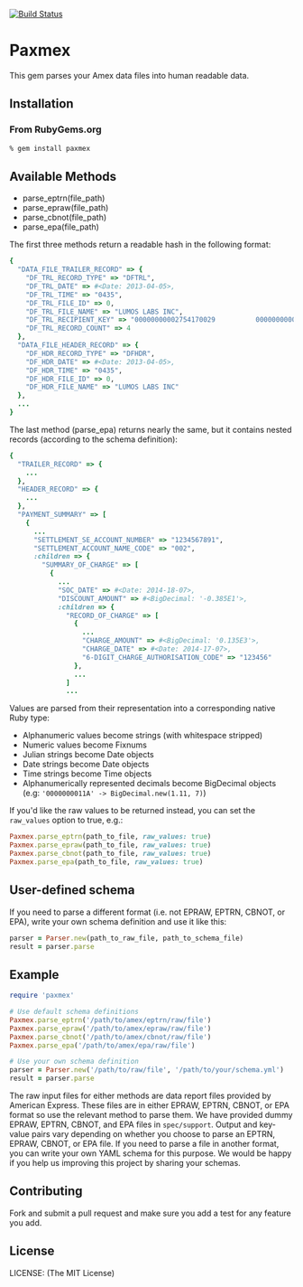 [![Build Status](https://travis-ci.org/lumoslabs/paxmex.png)](https://travis-ci.org/lumoslabs/paxmex)

# Paxmex

This gem parses your Amex data files into human readable data.

## Installation

### From RubyGems.org

```sh
% gem install paxmex
```

## Available Methods

* parse_eptrn(file_path)
* parse_epraw(file_path)
* parse_cbnot(file_path)
* parse_epa(file_path)

The first three methods return a readable hash in the following format:

```ruby
{
  "DATA_FILE_TRAILER_RECORD" => {
    "DF_TRL_RECORD_TYPE" => "DFTRL",
    "DF_TRL_DATE" => #<Date: 2013-04-05>,
    "DF_TRL_TIME" => "0435",
    "DF_TRL_FILE_ID" => 0,
    "DF_TRL_FILE_NAME" => "LUMOS LABS INC",
    "DF_TRL_RECIPIENT_KEY" => "00000000002754170029          0000000000",
    "DF_TRL_RECORD_COUNT" => 4
  },
  "DATA_FILE_HEADER_RECORD" => {
    "DF_HDR_RECORD_TYPE" => "DFHDR",
    "DF_HDR_DATE" => #<Date: 2013-04-05>,
    "DF_HDR_TIME" => "0435",
    "DF_HDR_FILE_ID" => 0,
    "DF_HDR_FILE_NAME" => "LUMOS LABS INC"
  },
  ...
}
```

The last method (parse_epa) returns nearly the same, but it contains nested records (according to the schema definition):

```ruby
{
  "TRAILER_RECORD" => {
    ...
  },
  "HEADER_RECORD" => {
    ...
  },
  "PAYMENT_SUMMARY" => [
    {
      ...
      "SETTLEMENT_SE_ACCOUNT_NUMBER" => "1234567891",
      "SETTLEMENT_ACCOUNT_NAME_CODE" => "002",
      :children => {
        "SUMMARY_OF_CHARGE" => [
          {
            ...
            "SOC_DATE" => #<Date: 2014-18-07>,
            "DISCOUNT_AMOUNT" => #<BigDecimal: '-0.385E1'>,
            :children => {
              "RECORD_OF_CHARGE" => [
                {
                  ...
                  "CHARGE_AMOUNT" => #<BigDecimal: '0.135E3'>,
                  "CHARGE_DATE" => #<Date: 2014-17-07>,
                  "6-DIGIT_CHARGE_AUTHORISATION_CODE" => "123456"
                },
                ...
              ]
              ...
```

Values are parsed from their representation into a corresponding native Ruby type:

* Alphanumeric values become strings (with whitespace stripped)
* Numeric values become Fixnums
* Julian strings become Date objects
* Date strings become Date objects
* Time strings become Time objects
* Alphanumerically represented decimals become BigDecimal objects (e.g: ```'0000000011A' -> BigDecimal.new(1.11, 7)```)

If you'd like the raw values to be returned instead, you can set the ```raw_values``` option to true, e.g.:

```ruby
Paxmex.parse_eptrn(path_to_file, raw_values: true)
Paxmex.parse_epraw(path_to_file, raw_values: true)
Paxmex.parse_cbnot(path_to_file, raw_values: true)
Paxmex.parse_epa(path_to_file, raw_values: true)
```

## User-defined schema

If you need to parse a different format (i.e. not EPRAW, EPTRN, CBNOT, or EPA), write your own schema definition and use it like this:
```ruby
parser = Parser.new(path_to_raw_file, path_to_schema_file)
result = parser.parse
```

## Example

```ruby
require 'paxmex'

# Use default schema definitions
Paxmex.parse_eptrn('/path/to/amex/eptrn/raw/file')
Paxmex.parse_epraw('/path/to/amex/epraw/raw/file')
Paxmex.parse_cbnot('/path/to/amex/cbnot/raw/file')
Paxmex.parse_epa('/path/to/amex/epa/raw/file')

# Use your own schema definition
parser = Parser.new('/path/to/raw/file', '/path/to/your/schema.yml')
result = parser.parse
```

The raw input files for either methods are data report files provided by American Express. These files are in either EPRAW, EPTRN, CBNOT, or EPA format so use the relevant method to parse them. We have provided dummy EPRAW, EPTRN, CBNOT, and EPA files in `spec/support`. Output and key-value pairs vary depending on whether you choose to parse an EPTRN, EPRAW, CBNOT, or EPA file.
If you need to parse a file in another format, you can write your own YAML schema for this purpose. We would be happy if you help us improving this project by sharing your schemas.

## Contributing

Fork and submit a pull request and make sure you add a test for any feature you add.

## License

LICENSE: (The MIT License)
